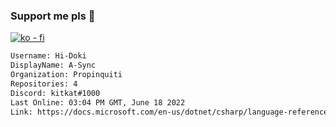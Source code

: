 ### Support me pls 🙏

[![ko - fi](https://ko-fi.com/img/githubbutton_sm.svg)](https://ko-fi.com/O5O4D6DP7)

  ```txt
  Username: Hi-Doki
  DisplayName: A-Sync
  Organization: Propinquiti
  Repositories: 4
  Discord: kitkat#1000
  Last Online: 03:04 PM GMT, June 18 2022
  Link: https://docs.microsoft.com/en-us/dotnet/csharp/language-reference/keywords/async
  ```       